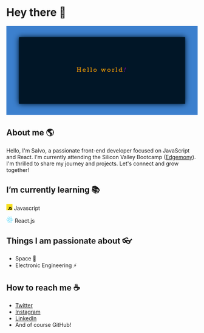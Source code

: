 # Hey there :wave:

<img src="./resources/banner.png" alt="Hello world">



## About me 🌎

Hello, I'm Salvo, a passionate front-end developer focused on JavaScript and React. I'm currently attending the Silicon Valley Bootcamp ([Edgemony](https://edgemony.com/)).
I'm thrilled to share my journey and projects.
Let's connect and grow together!



## I’m currently learning 📚

 <img src="./resources/Javascript-logo.png" alt="Javascript Logo" width="auto" height="16px"> Javascript

 <img src="./resources/React-icon.png" alt="React.js Logo" width="auto" height="16px"> React.js



## Things I am passionate about 👓

- Space :rocket:
- Electronic Engineering :zap:



## How to reach me :coffee:

- [Twitter](https://twitter.com/salvo__falcone)
- [Instagram](https://www.instagram.com/oksalvofalcone/)
- [LinkedIn](https://www.linkedin.com/in/salvofalcone/)
- And of course GitHub!
